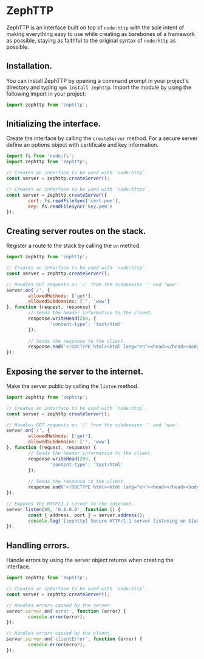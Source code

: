 # ZephTTP
ZephTTP is an interface built on top of `node:http` with the sole intent of making everything easy to use while creating as barebones of a framework as possible, staying as faithful to the original syntax of `node:http` as possible.
## Installation.
You can install ZephTTP by opening a command prompt in your project's directory and typing `npm install zephttp`. Import the module by using the following import in your project:
```js
import zephttp from 'zephttp';
```
## Initializing the interface.
Create the interface by calling the `createServer` method. For a secure server define an options object with certificate and key information.
```js
import fs from 'node:fs';
import zephttp from 'zephttp';

// Creates an interface to be used with `node:http`.
const server = zephttp.createServer();

// Creates an interface to be used with `node:https`.
const server = zephttp.createServer({
        cert: fs.readFileSync('cert.pem'),
        key: fs.readFileSync('key.pem')
});
```
## Creating server routes on the stack.
Register a route to the stack by calling the `on` method.
```js
import zephttp from 'zephttp';

// Creates an interface to be used with `node:http`.
const server = zephttp.createServer();

// Handles GET requests on '/' from the subdomains '' and 'www'.
server.on('/', {
        allowedMethods: ['get'],
        allowedSubdomains: ['', 'www']
}, function (request, response) {
        // Sends the header information to the client.
        response.writeHead(200, {
                'content-type': 'text/html'
        });
        
        // Sends the response to the client.
        response.end('<!DOCTYPE html><html lang="en"><head></head><body><p>Hello, world!</p></body></html>');
});
```
## Exposing the server to the internet.
Make the server public by calling the `listen` method.
```js
import zephttp from 'zephttp';

// Creates an interface to be used with `node:http`.
const server = zephttp.createServer();

// Handles GET requests on '/' from the subdomains '' and 'www'.
server.on('/', {
        allowedMethods: ['get'],
        allowedSubdomains: ['', 'www']
}, function (request, response) {
        // Sends the header information to the client.
        response.writeHead(200, {
                'content-type': 'text/html'
        });
        
        // Sends the response to the client.
        response.end('<!DOCTYPE html><html lang="en"><head></head><body><p>Hello, world!</p></body></html>');
});

// Exposes the HTTP/1.1 server to the internet.
server.listen(80, '0.0.0.0', function () {
        const { address, port } = server.address();
        console.log('[zephttp] Secure HTTP/1.1 server listening on ${address}:${port}.');
});
```
## Handling errors.
Handle errors by using the server object returns when creating the interface.
```js
import zephttp from 'zephttp';

// Creates an interface to be used with `node:http`.
const server = zephttp.createServer();

// Handles errors caused by the server.
server.server.on('error', function (error) {
        console.error(error);
});

// Handles errors caused by the client.
server.server.on('clientError', function (error) {
        console.error(error);
});
```